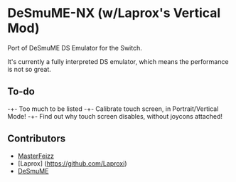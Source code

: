DeSmuME-NX (w/Laprox's Vertical Mod)
=======

Port of DeSmuME DS Emulator for the Switch.

It's currently a fully interpreted DS emulator, which means the performance is not so great.

To-do
------------------------
-+- Too much to be listed
-+- Calibrate touch screen, in Portrait/Vertical Mode!
-+- Find out why touch screen disables, without joycons attached! 

Contributors
------------------------

* [MasterFeizz](http://twitter.com/masterfeizz)
* [Laprox] (https://github.com/Laproxi)
* [DeSmuME](http://desmume.org/)